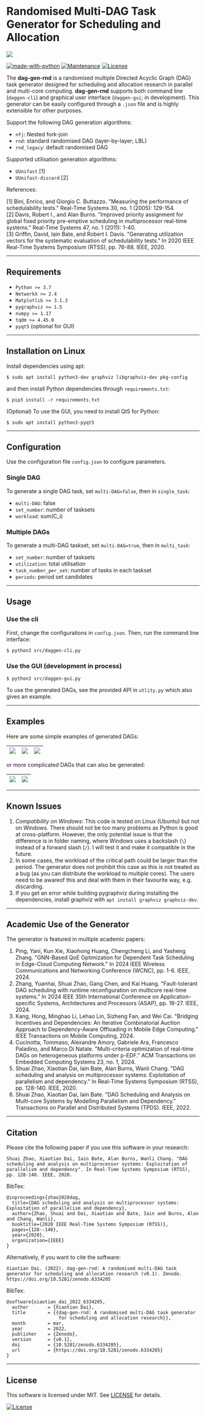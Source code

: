 # Randomised Multi-DAG Task Generator for Scheduling and Allocation

![](doc/dag-gen-rnd-banner.png)

[![made-with-python](https://img.shields.io/badge/Made%20with-Python-1f425f.svg)](https://www.python.org/)
[![Maintenance](https://img.shields.io/badge/Maintained%3F-yes-green.svg)](https://GitHub.com/Naereen/StrapDown.js/graphs/commit-activity)
[![License](http://img.shields.io/:license-mit-blue.svg)](http://badges.mit-license.org)

The **dag-gen-rnd** is a randomised multiple Directed Acyclic Graph (DAG) task generator designed for scheduling and allocation research in parallel and multi-core computing. 
**dag-gen-rnd** supports both command line (`daggen-cli`) and graphical user interface (`daggen-gui`; in development). This generator can be easily configured through a `.json` file and is highly extensible for other purposes.

Support the following DAG generation algorithms:

- `nfj`: Nested fork-join
- `rnd`: standard randomised DAG (layer-by-layer; LBL)
- `rnd_legacy`: default randomised DAG

Supported utilisation generation algorithms:

- `UUnifast` [1]
- `UUnifast-discard` [2]

References:  

[1] Bini, Enrico, and Giorgio C. Buttazzo. "Measuring the performance of schedulability tests." Real-Time Systems 30, no. 1 (2005): 129-154.  
[2] Davis, Robert I., and Alan Burns. "Improved priority assignment for global fixed priority pre-emptive scheduling in multiprocessor real-time systems." Real-Time Systems 47, no. 1 (2011): 1-40.  
[3] Griffin, David, Iain Bate, and Robert I. Davis. "Generating utilization vectors for the systematic evaluation of schedulability tests." In 2020 IEEE Real-Time Systems Symposium (RTSS), pp. 76-88. IEEE, 2020.

---

## Requirements

- `Python >= 3.7`
- `NetworkX >= 2.4`
- `Matplotlib >= 3.1.3`
- `pygraphviz >= 1.5`
- `numpy >= 1.17`
- `tqdm >= 4.45.0`
- `pyqt5` (optional for GUI)

---

## Installation on Linux

Install dependencies using apt:

`$ sudo apt install python3-dev graphviz libgraphviz-dev pkg-config`

and then install Python dependencies through `requirements.txt`:

`$ pip3 install -r requirements.txt`

(Optional) To use the GUI, you need to install Qt5 for Python:

`$ sudo apt install python3-pyqt5`

---

## Configuration

Use the configuration file `config.json` to configure parameters.

### Single DAG

To generate a single DAG task, set `multi-DAG=false`, then in `single_task`:

- `multi-DAG`: false
- `set_number`: number of tasksets
- `workload`: sum(C_i)

### Multiple DAGs

To generate a multi-DAG taskset, set `multi-DAG=true`, then in `multi_task`:

- `set_number`: number of tasksets
- `utilization`: total utilisation
- `task_number_per_set`: number of tasks in each taskset
- `periods`: period set candidates

---

## Usage

### Use the cli

First, change the configurations in `config.json`. Then, run the command line interface:

`$ python3 src/daggen-cli.py`


### Use the GUI (development in process)

`$ python3 src/daggen-gui.py`

To use the generated DAGs, see the provided API in `utlity.py` which also gives an example.

---

## Examples

Here are some simple examples of generated DAGs:

|![](doc/example_1.png)|![](doc/example_2.png)|![](doc/example_3.png)|
|--|--|--|

or more complicated DAGs that can also be generated:

|![](doc/example_4.png)|![](doc/example_5.png)|
|--|--|

---

## Known Issues

1. *Compatibility on Windows*: This code is tested on Linux (Ubuntu) but not on Windows. There should not be too many problems as Python is good at cross-platform. However, the only potential issue is that the difference is in folder naming, where Windows uses a backslash (`\`) instead of a forward slash (`/`). I will test it and make it compatible in the future. 
2. In some cases, the workload of the critical path could be larger than the period. The generator does not prohibit this case as this is not treated as a bug (as you can distribute the workload to multiple cores). The users need to be awareof  this and deal with them in their favourite way, e.g. discarding.
3. If you get an error while building pygraphviz during installing the dependencies, install graphviz with `apt install graphviz graphviz-dev`.

---

## Academic Use of the Generator

The generator is featured in multiple academic papers:

1. Ping, Yani, Kun Xie, Xiaohong Huang, Chengcheng Li, and Yasheng Zhang. "GNN-Based QoE Optimization for Dependent Task Scheduling in Edge-Cloud Computing Network." In 2024 IEEE Wireless Communications and Networking Conference (WCNC), pp. 1-6. IEEE, 2024.
1. Zhang, Yuanhai, Shuai Zhao, Gang Chen, and Kai Huang. "Fault-tolerant DAG scheduling with runtime reconfiguration on multicore real-time systems." In 2024 IEEE 35th International Conference on Application-specific Systems, Architectures and Processors (ASAP), pp. 19-27. IEEE, 2024.
1. Kang, Hong, Minghao Li, Lehao Lin, Sizheng Fan, and Wei Cai. "Bridging Incentives and Dependencies: An Iterative Combinatorial Auction Approach to Dependency-Aware Offloading in Mobile Edge Computing." IEEE Transactions on Mobile Computing, 2024.
1. Cucinotta, Tommaso, Alexandre Amory, Gabriele Ara, Francesco Paladino, and Marco Di Natale. "Multi-criteria optimization of real-time DAGs on heterogeneous platforms under p-EDF." ACM Transactions on Embedded Computing Systems 23, no. 1, 2024.
1. Shuai Zhao, Xiaotian Dai, Iain Bate, Alan Burns, Wanli Chang. "DAG scheduling and analysis on multiprocessor systems: Exploitation of parallelism and dependency." In Real-Time Systems Symposium (RTSS), pp. 128-140. IEEE, 2020.
1. Shuai Zhao, Xiaotian Dai, Iain Bate. "DAG Scheduling and Analysis on Multi-core Systems by Modelling Parallelism and Dependency." Transactions on Parallel and Distributed Systems (TPDS). IEEE, 2022.

---

## Citation

Please cite the following paper if you use this software in your research: 

```
Shuai Zhao, Xiaotian Dai, Iain Bate, Alan Burns, Wanli Chang. "DAG scheduling and analysis on multiprocessor systems: Exploitation of parallelism and dependency". In Real-Time Systems Symposium (RTSS), pp. 128-140. IEEE, 2020.
```

BibTex:

```
@inproceedings{zhao2020dag,
  title={DAG scheduling and analysis on multiprocessor systems: Exploitation of parallelism and dependency},
  author={Zhao, Shuai and Dai, Xiaotian and Bate, Iain and Burns, Alan and Chang, Wanli},
  booktitle={2020 IEEE Real-Time Systems Symposium (RTSS)},
  pages={128--140},
  year={2020},
  organization={IEEE}
}
```

Alternatively, if you want to cite the software:

```
Xiaotian Dai. (2022). dag-gen-rnd: A randomised multi-DAG task generator for scheduling and allocation research (v0.1). Zenodo. https://doi.org/10.5281/zenodo.6334205
```

BibTex:

```
@software{xiaotian_dai_2022_6334205,
  author       = {Xiaotian Dai},
  title        = {{dag-gen-rnd: A randomised multi-DAG task generator 
                   for scheduling and allocation research}},
  month        = mar,
  year         = 2022,
  publisher    = {Zenodo},
  version      = {v0.1},
  doi          = {10.5281/zenodo.6334205},
  url          = {https://doi.org/10.5281/zenodo.6334205}
}
```

---

## License

This software is licensed under MIT. See [LICENSE](LICENSE) for details.

[![License](http://img.shields.io/:license-mit-blue.svg?style=flat-square)](http://badges.mit-license.org)
